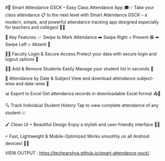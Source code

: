#📱 Smart Attendance GSCK – Easy Class Attendance App 
🎓✅ Take your class attendance 📋 to the next level with Smart Attendance GSCK – a modern, simple, and powerful attendance tracking app designed especially for teachers and colleges! 🏫✨

🌟 Key Features: ✅ Swipe to Mark Attendance ➡️ Swipe Right = Present 🟢 ⬅️ Swipe Left = Absent 🔴

👨‍🏫 Faculty Login & Secure Access Protect your data with secure login and logout options 🔐

🧑‍🎓 Add & Remove Students Easily Manage your student list in seconds 🚀

📆 Attendance by Date & Subject View and download attendance subject-wise and date-wise 📅

📊 Export to Excel Get attendance records in downloadable Excel format 📤📄

🔍 Track Individual Student History Tap to view complete attendance of any student 📈

🖌️ Clean UI + Beautiful Design Enjoy a stylish and user-friendly interface 💎✨

⚡ Fast, Lightweight & Mobile-Optimized Works smoothly on all Android devices! 🚀📲

VIEW OUTPUT : https://techparshya.github.io/smart-attendance-gsck/
